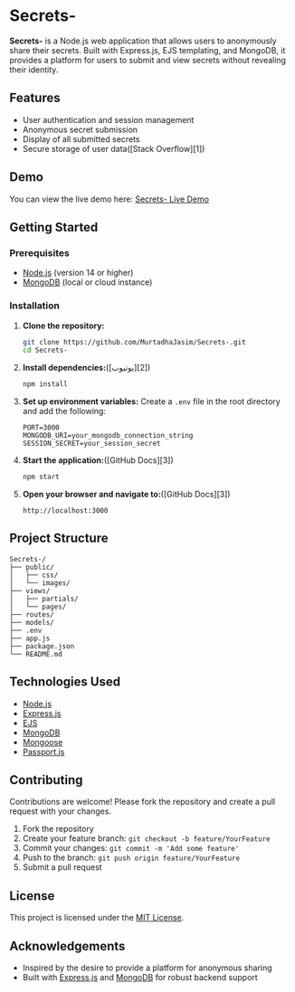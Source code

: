 

# Secrets-

**Secrets-** is a Node.js web application that allows users to anonymously share their secrets. Built with Express.js, EJS templating, and MongoDB, it provides a platform for users to submit and view secrets without revealing their identity.

## Features

* User authentication and session management
* Anonymous secret submission
* Display of all submitted secrets
* Secure storage of user data([Stack Overflow][1])

## Demo

You can view the live demo here: [Secrets- Live Demo](https://murtadhajasim.github.io/Secrets-)

## Getting Started

### Prerequisites

* [Node.js](https://nodejs.org/) (version 14 or higher)
* [MongoDB](https://www.mongodb.com/) (local or cloud instance)

### Installation

1. **Clone the repository:**

   ```bash
   git clone https://github.com/MurtadhaJasim/Secrets-.git
   cd Secrets-
   ```

2. **Install dependencies:**([يوتيوب][2])

   ```bash
   npm install
   ```

3. **Set up environment variables:**
   Create a `.env` file in the root directory and add the following:

   ```env
   PORT=3000
   MONGODB_URI=your_mongodb_connection_string
   SESSION_SECRET=your_session_secret
   ```

4. **Start the application:**([GitHub Docs][3])

   ```bash
   npm start
   ```

5. **Open your browser and navigate to:**([GitHub Docs][3])

   ```
   http://localhost:3000
   ```

## Project Structure

```
Secrets-/
├── public/
│   ├── css/
│   └── images/
├── views/
│   ├── partials/
│   └── pages/
├── routes/
├── models/
├── .env
├── app.js
├── package.json
└── README.md
```



## Technologies Used

* [Node.js](https://nodejs.org/)
* [Express.js](https://expressjs.com/)
* [EJS](https://ejs.co/)
* [MongoDB](https://www.mongodb.com/)
* [Mongoose](https://mongoosejs.com/)
* [Passport.js](http://www.passportjs.org/)

## Contributing

Contributions are welcome! Please fork the repository and create a pull request with your changes.

1. Fork the repository
2. Create your feature branch: `git checkout -b feature/YourFeature`
3. Commit your changes: `git commit -m 'Add some feature'`
4. Push to the branch: `git push origin feature/YourFeature`
5. Submit a pull request

## License

This project is licensed under the [MIT License](LICENSE).

## Acknowledgements

* Inspired by the desire to provide a platform for anonymous sharing
* Built with [Express.js](https://expressjs.com/) and [MongoDB](https://www.mongodb.com/) for robust backend support

